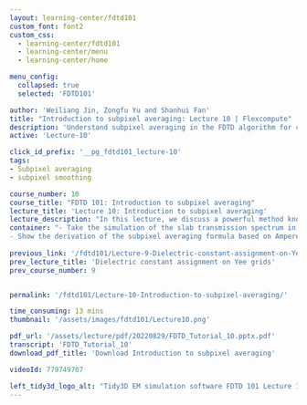 ```yaml
---
layout: learning-center/fdtd101
custom_font: font2
custom_css:
  - learning-center/fdtd101
  - learning-center/menu
  - learning-center/home

menu_config:
  collapsed: true
  selected: 'FDTD101'

author: 'Weiliang Jin, Zongfu Yu and Shanhui Fan'
title: "Introduction to subpixel averaging: Lecture 10 | Flexcompute"
description: 'Understand subpixel averaging in the FDTD algorithm for capturing geometric nuances.'
active: 'Lecture-10'

click_id_prefix: '__pg_fdtd101_lecture-10'
tags:
- Subpixel averaging
- subpixel smoothing

course_number: 10
course_title: "FDTD 101: Introduction to subpixel averaging"
lecture_title: 'Lecture 10: Introduction to subpixel averaging'
lecture_description: "In this lecture, we discuss a powerful method known as subpixel averaging that enables the <a href='/tidy3d/learning-center/' id='__pg_fdtd101_lecture-10_fdtd' class='color-primary-hover'>FDTD</a> algorithm to capture geometric features below the discretization level. We discuss the basic ideas as well as	some subtleties associated with subpixel averaging."
container: "- Take the simulation of the slab transmission spectrum in 1D as an example, show the simplest scheme of subpixel averaging: spatial average of the dielectric function within each unit cell. The permittivity assignment over the Yee-grid will vary even for a small change of the slab thickness below the grid size.<br />
- Show the derivation of the subpixel averaging formula based on Ampere’s law for the tangential component of the electric field that is parallel to the interface."
  
previous_link: '/fdtd101/Lecture-9-Dielectric-constant-assignment-on-Yee-grids/'
prev_lecture_title: 'Dielectric constant assignment on Yee grids'
prev_course_number: 9


permalink: '/fdtd101/Lecture-10-Introduction-to-subpixel-averaging/'

time_consuming: 13 mins
thumbnail: '/assets/images/fdtd101/Lecture10.png'

pdf_url: '/assets/lecture/pdf/20220829/FDTD_Tutorial_10.pptx.pdf'
transcript: 'FDTD_Tutorial_10'
download_pdf_title: 'Download Introduction to subpixel averaging'

videoId: 779749707

left_tidy3d_logo_alt: "Tidy3D EM simulation software FDTD 101 Lecture 10: Introduction to subpixel averaging"
---
```

